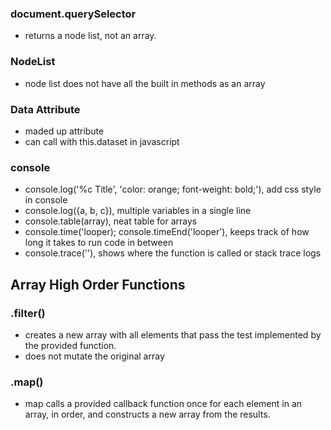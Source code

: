 ### document.querySelector

- returns a node list, not an array.

### NodeList

- node list does not have all the built in methods as an array

### Data Attribute

- maded up attribute
- can call with this.dataset in javascript

### console

- console.log('%c Title', 'color: orange; font-weight: bold;'), add css style in console
- console.log({a, b, c}), multiple variables in a single line
- console.table(array), neat table for arrays
- console.time('looper); console.timeEnd('looper'), keeps track of how long it takes to run code in between
- console.trace(''), shows where the function is called or stack trace logs

## Array High Order Functions

### .filter()

- creates a new array with all elements that pass the test implemented by the provided function.
- does not mutate the original array

### .map()

- map calls a provided callback function once for each element in an array, in order, and constructs a new array from the results.
